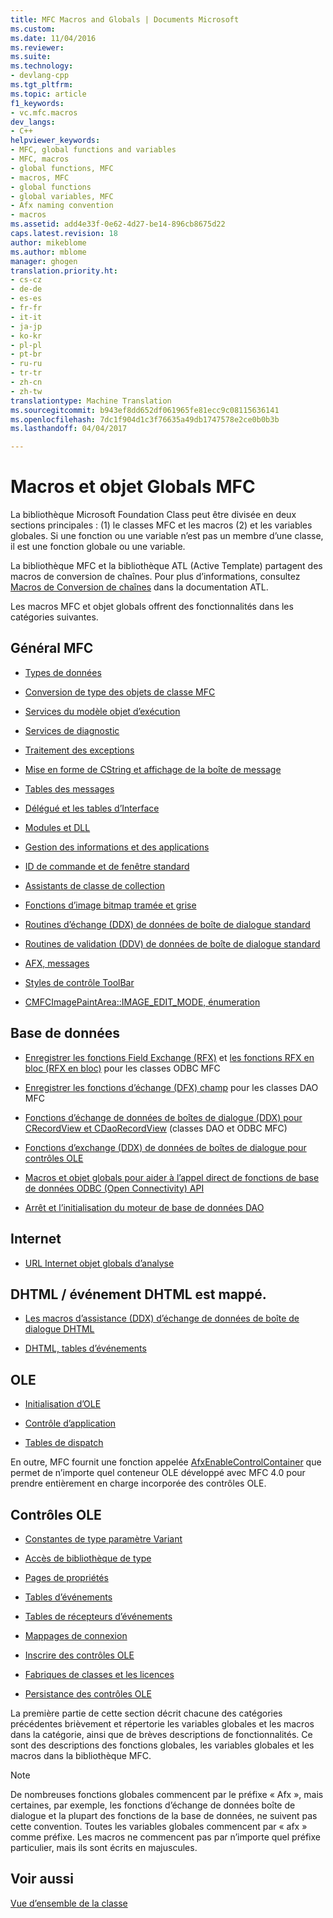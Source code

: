 ```yaml
---
title: MFC Macros and Globals | Documents Microsoft
ms.custom: 
ms.date: 11/04/2016
ms.reviewer: 
ms.suite: 
ms.technology:
- devlang-cpp
ms.tgt_pltfrm: 
ms.topic: article
f1_keywords:
- vc.mfc.macros
dev_langs:
- C++
helpviewer_keywords:
- MFC, global functions and variables
- MFC, macros
- global functions, MFC
- macros, MFC
- global functions
- global variables, MFC
- Afx naming convention
- macros
ms.assetid: add4e33f-0e62-4d27-be14-896cb8675d22
caps.latest.revision: 18
author: mikeblome
ms.author: mblome
manager: ghogen
translation.priority.ht:
- cs-cz
- de-de
- es-es
- fr-fr
- it-it
- ja-jp
- ko-kr
- pl-pl
- pt-br
- ru-ru
- tr-tr
- zh-cn
- zh-tw
translationtype: Machine Translation
ms.sourcegitcommit: b943ef8dd652df061965fe81ecc9c08115636141
ms.openlocfilehash: 7dc1f904d1c3f76635a49db1747578e2ce0b0b3b
ms.lasthandoff: 04/04/2017

---
```

# <a name="mfc-macros-and-globals"></a>Macros et objet Globals MFC
La bibliothèque Microsoft Foundation Class peut être divisée en deux sections principales : (1) le classes MFC et les macros (2) et les variables globales. Si une fonction ou une variable n’est pas un membre d’une classe, il est une fonction globale ou une variable.  
  
 La bibliothèque MFC et la bibliothèque ATL (Active Template) partagent des macros de conversion de chaînes. Pour plus d’informations, consultez [Macros de Conversion de chaînes](../../atl/reference/string-conversion-macros.md) dans la documentation ATL.  
  
 Les macros MFC et objet globals offrent des fonctionnalités dans les catégories suivantes.  
  
## <a name="general-mfc"></a>Général MFC  
  
-   [Types de données](data-types-mfc.md)  
  
-   [Conversion de type des objets de classe MFC](type-casting-of-mfc-class-objects.md)  
  
-   [Services du modèle objet d’exécution](run-time-object-model-services.md)  
  
-   [Services de diagnostic](diagnostic-services.md)  
  
-   [Traitement des exceptions](exception-processing.md)  
  
-   [Mise en forme de CString et affichage de la boîte de message](cstring-formatting-and-message-box-display.md)  
  
-   [Tables des messages](message-map-macros-mfc.md)  

-   [Délégué et les tables d’Interface](delegate-and-interface-maps.md)

-   [Modules et DLL](extension-dll-macros.md)
  
-   [Gestion des informations et des applications](application-information-and-management.md)  
  
-   [ID de commande et de fenêtre standard](standard-command-and-window-ids.md)  
  
-   [Assistants de classe de collection](collection-class-helpers.md)  
  
-   [Fonctions d’image bitmap tramée et grise](gray-and-dithered-bitmap-functions.md)  
  
-   [Routines d’échange (DDX) de données de boîte de dialogue standard](standard-dialog-data-exchange-routines.md)  
  
-   [Routines de validation (DDV) de données de boîte de dialogue standard](standard-dialog-data-validation-routines.md)  
  
-   [AFX, messages](afx-messages.md)  
  
-   [Styles de contrôle ToolBar](toolbar-control-styles.md)  
  
-   [CMFCImagePaintArea::IMAGE_EDIT_MODE, énumeration](cmfcimagepaintarea-image-edit-mode-enumeration.md)  

  
## <a name="database"></a>Base de données  
  
-   [Enregistrer les fonctions Field Exchange (RFX)](record-field-exchange-functions.md) et [les fonctions RFX en bloc (RFX en bloc)](record-field-exchange-functions.md) pour les classes ODBC MFC  
  
-   [Enregistrer les fonctions d’échange (DFX) champ](record-field-exchange-functions.md) pour les classes DAO MFC  
  
-   [Fonctions d’échange de données de boîtes de dialogue (DDX) pour CRecordView et CDaoRecordView](dialog-data-exchange-functions-for-crecordview-and-cdaorecordview.md) (classes DAO et ODBC MFC)  
  
-   [Fonctions d’exchange (DDX) de données de boîtes de dialogue pour contrôles OLE](dialog-data-exchange-functions-for-ole-controls.md)  
  
-   [Macros et objet globals pour aider à l’appel direct de fonctions de base de données ODBC (Open Connectivity) API](database-macros-and-globals.md)  
  
-   [Arrêt et l’initialisation du moteur de base de données DAO](dao-database-engine-initialization-and-termination.md)  
  
## <a name="internet"></a>Internet  
  
-   [URL Internet objet globals d’analyse](internet-url-parsing-globals.md)  
  
## <a name="dhtml--dhtml-event-maps"></a>DHTML / événement DHTML est mappé.  
  
-   [Les macros d’assistance (DDX) d’échange de données de boîte de dialogue DHTML](ddx-dhtml-helper-macros.md)  
  
-   [DHTML, tables d’événements](dhtml-event-maps.md)  
  
## <a name="ole"></a>OLE  
  
-   [Initialisation d’OLE](ole-initialization.md)  
  
-   [Contrôle d’application](application-control.md)  
  
-   [Tables de dispatch](dispatch-maps.md)  
  
 En outre, MFC fournit une fonction appelée [AfxEnableControlContainer](http://msdn.microsoft.com/library/7aa0b9d2-5329-4bc3-9d41-856e30fe2c2b) que permet de n’importe quel conteneur OLE développé avec MFC 4.0 pour prendre entièrement en charge incorporée des contrôles OLE.  
  
## <a name="ole-controls"></a>Contrôles OLE  
  
-   [Constantes de type paramètre Variant](variant-parameter-type-constants.md)  
  
-   [Accès de bibliothèque de type](type-library-access.md)  
  
-   [Pages de propriétés](property-pages-mfc.md)  
  
-   [Tables d’événements](event-maps.md)  
  
-   [Tables de récepteurs d’événements](event-sink-maps.md)  
  
-   [Mappages de connexion](connection-maps.md)  
  
-   [Inscrire des contrôles OLE](registering-ole-controls.md)  
  
-   [Fabriques de classes et les licences](class-factories-and-licensing.md)  
  
-   [Persistance des contrôles OLE](persistence-of-ole-controls.md)  
  
 La première partie de cette section décrit chacune des catégories précédentes brièvement et répertorie les variables globales et les macros dans la catégorie, ainsi que de brèves descriptions de fonctionnalités. Ce sont des descriptions des fonctions globales, les variables globales et les macros dans la bibliothèque MFC.  
  
> [!NOTE]
>  De nombreuses fonctions globales commencent par le préfixe « Afx », mais certaines, par exemple, les fonctions d’échange de données boîte de dialogue et la plupart des fonctions de la base de données, ne suivent pas cette convention. Toutes les variables globales commencent par « afx » comme préfixe. Les macros ne commencent pas par n’importe quel préfixe particulier, mais ils sont écrits en majuscules.  
  
## <a name="see-also"></a>Voir aussi  
 [Vue d’ensemble de la classe](../../mfc/class-library-overview.md)




